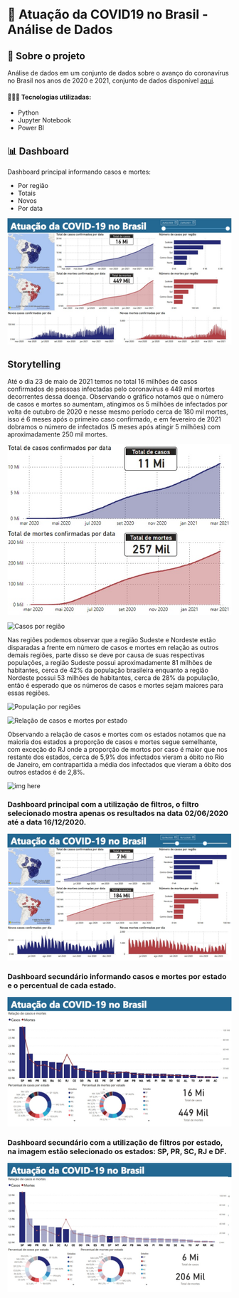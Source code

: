 # 🦠 Atuação da COVID19 no Brasil - Análise de Dados 
## 📝 Sobre o projeto
Análise de dados em um conjunto de dados sobre o avanço do coronavírus no Brasil nos anos de 2020 e 2021, conjunto de dados disponível [aqui](https://www.kaggle.com/datasets/unanimad/corona-virus-brazil).

#### 👨🏼‍💻 Tecnologias utilizadas:
- Python
- Jupyter Notebook
- Power BI

## 📊 Dashboard

Dashboard principal informando casos e mortes:
- Por região
- Totais
- Novos
- Por data

![Main Dashboard](./images/main_dashboard.jpg)

## Storytelling
Até o dia 23 de maio de 2021 temos no total 16 milhões de casos confirmados de pessoas infectadas pelo coronavírus e 449 mil mortes decorrentes dessa doença. 
Observando o gráfico notamos que o número de casos e mortes so aumentam, atingimos os 5 milhões de infectados por volta de outubro de 2020 e nesse mesmo período cerca de 180 mil mortes, isso é 6 meses após o primeiro caso confirmado, e em fevereiro de 2021 dobramos o número de infectados (5 meses após atingir 5 milhões) com aproximadamente 250 mil mortes.

![Total fevereiro 2021](./images/total_fevereiro_2021.jpg)

![Casos por região](./images/casos_por_regiao)

Nas regiões podemos observar que a região Sudeste e Nordeste estão disparadas a frente em número de casos e mortes em relação as outros demais regiões, parte disso se deve por causa de suas respectivas populações, a região Sudeste possui aproximadamente 81 milhões de habitantes, cerca de 42% da população brasileira enquanto a região Nordeste possui 53 milhões de habitantes, cerca de 28% da população, então é esperado que os números de casos e mortes sejam maiores para essas regiões.

![População por regiões](./images/populacao_por_regioes)

![Relação de casos e mortes por estado](./images/relacao_casos_mortes)

Observando a relação de casos e mortes com os estados notamos que na maioria dos estados a proporção de casos e mortes segue semelhante, com exceção do RJ onde a proporção de mortos por caso é maior que nos restante dos estados, cerca de 5,9% dos infectados vieram a óbito no Rio de Janeiro, em contrapartida a média dos infectados que vieram a óbito dos outros estados é de 2,8%.

![img here](./images/##)

### Dashboard principal com a utilização de filtros, o filtro selecionado mostra apenas os resultados na data 02/06/2020 até a data 16/12/2020.

![Main Dashboard with filter](./images/main_dashboard_with_filter.jpg)

### Dashboard secundário informando casos e mortes por estado e o percentual de cada estado.

![States Dashboard](./images/states_dashboard.jpg)

### Dashboard secundário com a utilização de filtros por estado, na imagem estão selecionado os estados: SP, PR, SC, RJ e DF.

![States Dashboard with filter](./images/states_dashboard_with_filter.jpg)
